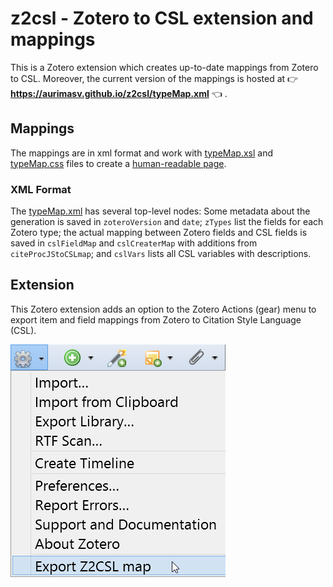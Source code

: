 # z2csl - Zotero to CSL extension and mappings

This is a Zotero extension which creates up-to-date mappings from Zotero to CSL. Moreover, the current version of the mappings is hosted at  :point_right: **https://aurimasv.github.io/z2csl/typeMap.xml** :point_left: .

## Mappings

The mappings are in xml format and work with [typeMap.xsl](typeMap.xsl) and [typeMap.css](typeMap.css) files to create a [human-readable page](https://aurimasv.github.io/z2csl/typeMap.xml).

### XML Format

The [typeMap.xml](typeMap.xml) has several top-level nodes: Some metadata about the generation is saved in `zoteroVersion` and `date`; `zTypes` list the fields for each Zotero type; the actual mapping between Zotero fields and CSL fields is saved in `cslFieldMap` and `cslCreaterMap` with additions from `citeProcJStoCSLmap`; and `cslVars` lists all CSL variables with descriptions.

## Extension

This Zotero extension adds an option to the Zotero Actions (gear) menu to export item and field mappings from Zotero to Citation Style Language (CSL).

![z2csl Extension](doc/z2csl-extension.png)
